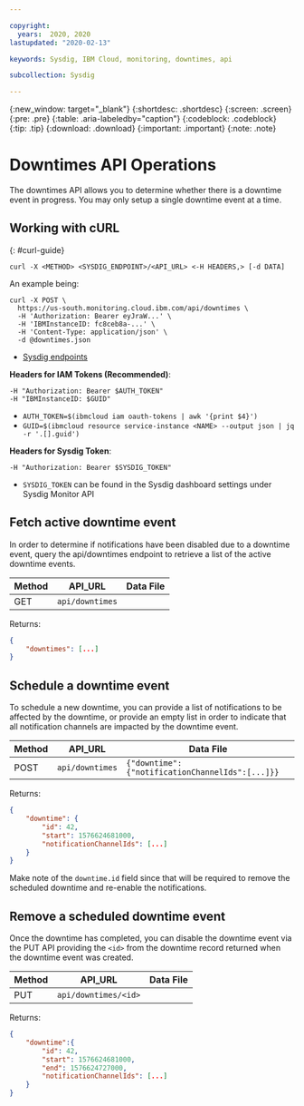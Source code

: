 ```yaml
---

copyright:
  years:  2020, 2020
lastupdated: "2020-02-13"

keywords: Sysdig, IBM Cloud, monitoring, downtimes, api

subcollection: Sysdig

---
```


{:new_window: target="_blank"}
{:shortdesc: .shortdesc}
{:screen: .screen}
{:pre: .pre}
{:table: .aria-labeledby="caption"}
{:codeblock: .codeblock}
{:tip: .tip}
{:download: .download}
{:important: .important}
{:note: .note}

# Downtimes API Operations

The downtimes API allows you to determine whether there is a downtime event in progress.  You may only setup a single downtime event at a time.

## Working with cURL
{: #curl-guide}

```shell
curl -X <METHOD> <SYSDIG_ENDPOINT>/<API_URL> <-H HEADERS,> [-d DATA]
```

An example being:
```shell
curl -X POST \
  https://us-south.monitoring.cloud.ibm.com/api/downtimes \
  -H 'Authorization: Bearer eyJraW...' \
  -H 'IBMInstanceID: fc8ceb8a-...' \
  -H 'Content-Type: application/json' \
  -d @downtimes.json
```

* [Sysdig endpoints](https://test.cloud.ibm.com/docs/services/Monitoring-with-Sysdig?topic=Sysdig-endpoints#endpoints_sysdig)

**Headers for IAM Tokens (Recommended)**:
```shell
-H "Authorization: Bearer $AUTH_TOKEN"
-H "IBMInstanceID: $GUID"
```
* `AUTH_TOKEN=$(ibmcloud iam oauth-tokens | awk '{print $4}')`
* `GUID=$(ibmcloud resource service-instance <NAME> --output json | jq -r '.[].guid')`

**Headers for Sysdig Token**:
```shell
-H "Authorization: Bearer $SYSDIG_TOKEN"
```
* `SYSDIG_TOKEN` can be found in the Sysdig dashboard settings under Sysdig Monitor API

## Fetch active downtime event

In order to determine if notifications have been disabled due to a downtime event, query the api/downtimes endpoint to retrieve a list of the active downtime events.

| Method | API_URL | Data File |
|----|---|----|
| GET | `api/downtimes` | |

Returns:

```json
{
    "downtimes": [...]
}
```

## Schedule a downtime event

To schedule a new downtime, you can provide a list of notifications to be affected by the downtime, or provide an empty list in order to indicate that all notification channels are impacted by the downtime event.

| Method | API_URL | Data File |
|----|---|----|
| POST | `api/downtimes` | `{"downtime":{"notificationChannelIds":[...]}}` |

Returns:

```json
{ 
    "downtime": {
        "id": 42,
        "start": 1576624681000,
        "notificationChannelIds": [...]
    }
}
```

Make note of the `downtime.id` field since that will be required to remove the scheduled downtime and re-enable the notifications.

## Remove a scheduled downtime event

Once the downtime has completed, you can disable the downtime event via the PUT API providing the `<id>` from the downtime record returned when the downtime event was created.

| Method | API_URL | Data File |
|----|---|----|
| PUT | `api/downtimes/<id>` |  |

Returns:

```json
{
    "downtime":{
        "id": 42,
        "start": 1576624681000,
        "end": 1576624727000,
        "notificationChannelIds": [...]
    }
}
```
